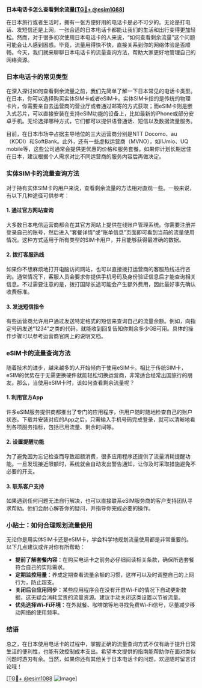 **日本电话卡怎么查看剩余流量[[TG💪+ @esim1088](https://t.me/s/esim1088)]**

在日本旅行或者生活时，拥有一张方便好用的电话卡是必不可少的。无论是打电话、发短信还是上网，一张合适的日本电话卡都能让我们的生活和出行变得更加轻松。然而，对于很多初次使用日本电话卡的人来说，“如何查看剩余流量”这个问题可能会让人感到困惑。毕竟，流量用得快不快，直接关系到你的网络体验是否顺畅。今天，我们就来聊聊日本电话卡的流量查询方法，帮助大家更好地管理自己的网络资源。

### 日本电话卡的常见类型

在深入探讨如何查看剩余流量之前，我们先简单了解一下日本常见的电话卡类型。在日本，你可以选择购买实体SIM卡或者eSIM卡。实体SIM卡指的是传统的物理卡片，你需要亲自去运营商的营业厅或者通过邮寄的方式获取；而eSIM卡则是嵌入式芯片，可以直接安装在支持eSIM功能的设备上，比如最新的iPhone或部分安卓手机。无论选择哪种方式，它们都可以提供语音通话、短信以及数据流量服务。

目前，在日本市场中占据主导地位的三大运营商分别是NTT Docomo、au（KDDI）和SoftBank。此外，还有一些虚拟运营商（MVNO），如IIJmio、UQ mobile等，这些公司通常会提供更优惠的价格和服务套餐。如果你计划长期居住在日本，建议根据个人需求对比不同运营商的服务内容后再做决定。

### 实体SIM卡的流量查询方法

对于持有实体SIM卡的用户来说，查看剩余流量的方法相对直观一些。一般来说，有以下几种途径可供参考：

#### 1. **通过官方网站查询**
大多数日本电信运营商都会在其官方网站上提供在线账户管理系统。你需要注册并登录自己的账号，然后进入“套餐详情”或“账单信息”页面即可看到当前的流量使用情况。这种方式适用于所有类型的SIM卡用户，并且能够获得最准确的数据。

#### 2. **拨打客服热线**
如果你不想麻烦地打开电脑访问网站，也可以直接拨打运营商的客服热线进行咨询。通常情况下，客服人员会要求你提供手机号码及身份验证信息后才能查询相关信息。不过需要注意的是，拨打国际长途可能会产生额外费用，因此最好事先确认收费标准。

#### 3. **发送短信指令**
有些运营商允许用户通过发送特定格式的短信来查询自己的流量余额。例如，向指定号码发送“1234”之类的代码，就能收到回复告知你剩余多少GB可用。具体的操作步骤可以参考运营商官网上的说明文档。

### eSIM卡的流量查询方法

随着技术的进步，越来越多的人开始倾向于使用eSIM卡。相比于传统SIM卡，eSIM的优势在于无需更换硬件就能轻松切换运营商，非常适合经常出国旅行的朋友。那么，当使用eSIM卡时，该如何查看剩余流量呢？

#### 1. **利用官方App**
许多eSIM服务提供商都推出了专门的应用程序，供用户随时随地检查自己的账户状态。下载并安装对应的App之后，只需输入手机号码完成登录，就可以清晰地看到各项服务指标，包括已用流量、剩余时间等。

#### 2. **设置提醒功能**
为了避免因为忘记检查而导致超额消费，很多应用程序还提供了流量消耗提醒功能。一旦发现接近限额时，系统就会自动发出警告通知，让你及时采取措施避免不必要的开支。

#### 3. **联系客户支持**
如果遇到任何问题无法自行解决，也可以直接联系eSIM服务商的客户支持团队寻求帮助。他们会耐心解答你的疑问，并指导你完成必要的操作。

### 小贴士：如何合理规划流量使用

无论你是用实体SIM卡还是eSIM卡，学会科学地规划流量使用都是非常重要的。以下几点建议或许对你有所帮助：

- **提前了解套餐内容**：在购买电话卡之前务必仔细阅读相关条款，确保所选套餐符合自己的实际需求。
- **定期监控用量**：养成定期查看流量余额的习惯，这样可以及时调整自己的上网行为，防止超支。
- **关闭后台应用同步**：某些应用程序会在没有开启Wi-Fi的情况下自动更新数据，这无疑会消耗宝贵的流量资源。建议手动关闭这类设置以节省流量。
- **优先选择Wi-Fi环境**：在外就餐、咖啡馆等地寻找免费Wi-Fi信号，尽量减少移动网络的使用频率。

### 结语

总之，在日本使用电话卡的过程中，掌握正确的流量查询方式不仅有助于提升日常生活的便利性，也能有效控制成本支出。希望本文提供的指南能帮助你在面对类似问题时游刃有余。当然，如果你还有其他关于日本电话卡的问题，欢迎随时留言讨论哦！

[[TG💪+ @esim1088](https://t.me/s/esim1088) ![Image](https://i.postimg.cc/4NQfJmqS/Snipaste-2025-05-13-00-14-12.png)]